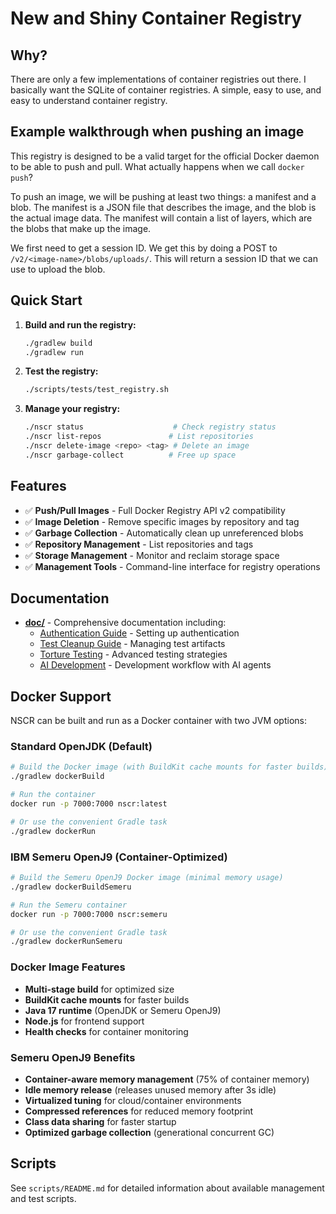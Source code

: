 # New and Shiny Container Registry

## Why?

There are only a few implementations of container registries out there. I basically want the SQLite of container registries. A simple, easy to use, and easy to understand container registry.

## Example walkthrough when pushing an image

This registry is designed to be a valid target for the official Docker daemon to be able to push
and pull. What actually happens when we call `docker push`?

To push an image, we will be pushing at least two things: a manifest and a blob. The manifest is a JSON file that describes the image, and the blob is the actual image data. The manifest will contain a list of layers, which are the blobs that make up the image.

We first need to get a session ID. We get this by doing a POST to `/v2/<image-name>/blobs/uploads/`. This will return a session ID that we can use to upload the blob.

## Quick Start

1. **Build and run the registry:**
   ```bash
   ./gradlew build
   ./gradlew run
   ```

2. **Test the registry:**
   ```bash
   ./scripts/tests/test_registry.sh
   ```

3. **Manage your registry:**
   ```bash
   ./nscr status                    # Check registry status
   ./nscr list-repos               # List repositories
   ./nscr delete-image <repo> <tag> # Delete an image
   ./nscr garbage-collect          # Free up space
   ```

## Features

- ✅ **Push/Pull Images** - Full Docker Registry API v2 compatibility
- ✅ **Image Deletion** - Remove specific images by repository and tag
- ✅ **Garbage Collection** - Automatically clean up unreferenced blobs
- ✅ **Repository Management** - List repositories and tags
- ✅ **Storage Management** - Monitor and reclaim storage space
- ✅ **Management Tools** - Command-line interface for registry operations

## Documentation

- **[doc/](doc/)** - Comprehensive documentation including:
  - [Authentication Guide](doc/AUTHENTICATION.md) - Setting up authentication
  - [Test Cleanup Guide](doc/TEST_CLEANUP.md) - Managing test artifacts
  - [Torture Testing](doc/TORTURE_TEST_README.md) - Advanced testing strategies
  - [AI Development](doc/AGENTS.md) - Development workflow with AI agents

## Docker Support

NSCR can be built and run as a Docker container with two JVM options:

### Standard OpenJDK (Default)
```bash
# Build the Docker image (with BuildKit cache mounts for faster builds)
./gradlew dockerBuild

# Run the container
docker run -p 7000:7000 nscr:latest

# Or use the convenient Gradle task
./gradlew dockerRun
```

### IBM Semeru OpenJ9 (Container-Optimized)
```bash
# Build the Semeru OpenJ9 Docker image (minimal memory usage)
./gradlew dockerBuildSemeru

# Run the Semeru container
docker run -p 7000:7000 nscr:semeru

# Or use the convenient Gradle task
./gradlew dockerRunSemeru
```

### Docker Image Features
- **Multi-stage build** for optimized size
- **BuildKit cache mounts** for faster builds
- **Java 17 runtime** (OpenJDK or Semeru OpenJ9)
- **Node.js** for frontend support
- **Health checks** for container monitoring

### Semeru OpenJ9 Benefits
- **Container-aware memory management** (75% of container memory)
- **Idle memory release** (releases unused memory after 3s idle)
- **Virtualized tuning** for cloud/container environments
- **Compressed references** for reduced memory footprint
- **Class data sharing** for faster startup
- **Optimized garbage collection** (generational concurrent GC)

## Scripts

See `scripts/README.md` for detailed information about available management and test scripts.